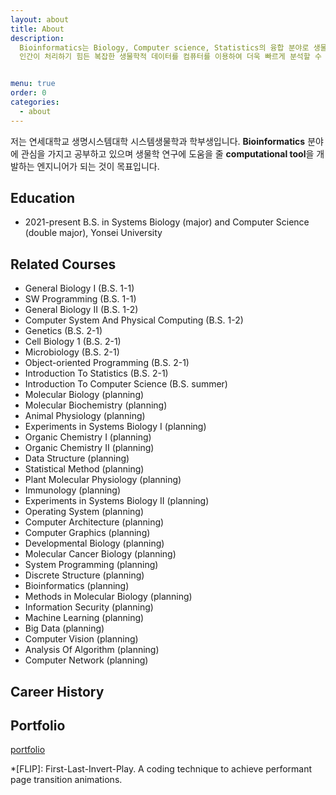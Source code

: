 ```yaml
---
layout: about
title: About
description:
  Bioinformatics는 Biology, Computer science, Statistics의 융합 분야로 생물학 정보에 전산학적인 기술이 더해진 것을 의미한다.
  인간이 처리하기 힘든 복잡한 생물학적 데이터를 컴퓨터를 이용하여 더욱 빠르게 분석할 수 있도록 하는 학문이며 주로 유전학이나 유전체학, DNA 염기서열에 관련된 분석, 분자 구조 분석 등에 활용되고 있다.            - Incodom


menu: true
order: 0
categories:
  - about
---
```


저는 연세대학교 생명시스템대학 시스템생물학과 학부생입니다. **Bioinformatics** 분야에 관심을 가지고 공부하고 있으며 생물학 연구에 도움을 줄 **computational tool**을 개발하는 엔지니어가 되는 것이 목표입니다.


## Education

* 2021-present B.S. in Systems Biology (major) and Computer Science (double major), Yonsei University

## Related Courses
* General Biology I (B.S. 1-1)
* SW Programming (B.S. 1-1)
* General Biology II (B.S. 1-2)
* Computer System And Physical Computing (B.S. 1-2)
* Genetics (B.S. 2-1)
* Cell Biology 1 (B.S. 2-1)
* Microbiology (B.S. 2-1)
* Object-oriented Programming (B.S. 2-1)
* Introduction To Statistics (B.S. 2-1)
* Introduction To Computer Science (B.S. summer)
* Molecular Biology (planning)
* Molecular Biochemistry (planning)
* Animal Physiology (planning)
* Experiments in Systems Biology I (planning)
* Organic Chemistry I (planning)
* Organic Chemistry II (planning)
* Data Structure (planning)
* Statistical Method (planning)
* Plant Molecular Physiology (planning)
* Immunology (planning)
* Experiments in Systems Biology II (planning)
* Operating System (planning)
* Computer Architecture (planning)
* Computer Graphics (planning)
* Developmental Biology (planning)
* Molecular Cancer Biology (planning)
* System Programming (planning)
* Discrete Structure (planning)
* Bioinformatics (planning)
* Methods in Molecular Biology (planning)
* Information Security (planning)
* Machine Learning (planning)
* Big Data (planning)
* Computer Vision (planning)
* Analysis Of Algorithm (planning)
* Computer Network (planning)

## Career History

## Portfolio
[portfolio]



[^4]: Actual page load speed depends on your hosting provider, resolution of embedded images and usage of 3rd party plugins.  







[blog]: https://qwtel.com/hydejack/blog/
[portfolio]: https://qwtel.com/hydejack/variations/
[resume]: https://qwtel.com/hydejack/resume/
[download]: https://qwtel.com/download/
[welcome]: https://qwtel.com/hydejack/
[forms]: https://qwtel.com/hydejack/forms-by-example/

[feat]: #features
[news]: #newsletter-subscription-box
[syntax]: #syntax-highlighting
[latex]: #latex-math-blocks

[license]: LICENSE.md
[pro]: licenses/PRO.md
[docs]: docs/7.5.0/index.md

[kit]: https://github.com/qwtel/hydejack-starter-kit/archive/v7.5.0.zip
[src]: https://github.com/qwtel/hydejack
[gem]: https://rubygems.org/gems/jekyll-theme-hydejack
[buy]: https://app.simplegoods.co/i/AQTTVBOE

[gpss]: https://developers.google.com/speed/pagespeed/insights/?url=https%3A%2F%2Fqwtel.com%2Fhydejack%2F
[wiki]: https://github.com/qwtel/hydejack/blob/master/docs/7.5.0/index.md
[pdf]: https://github.com/qwtel/hydejack/releases/download/v7.5.0/Documentation._.Hydejack.pdf
[hy-push-state]: https://qwtel.com/hy-push-state/
[hy-drawer]: https://qwtel.com/hy-drawer/
[rouge]: http://rouge.jneen.net
[katex]: https://khan.github.io/KaTeX/
[tinyletter]: https://tinyletter.com/

*[FLIP]: First-Last-Invert-Play. A coding technique to achieve performant page transition animations.
